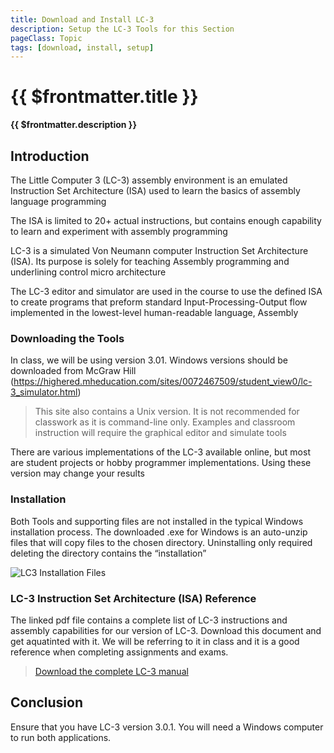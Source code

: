 ```yaml
---
title: Download and Install LC-3
description: Setup the LC-3 Tools for this Section
pageClass: Topic
tags: [download, install, setup]
---
```


# {{ $frontmatter.title }}

**{{ $frontmatter.description }}**

<KeyConcepts :ConceptArray= "[
  {
  Concept:'Little Computer 3 (LC-3) is an educational environment',
  Details:'We will be using a very simple environment to learn assembly programming. Is is highly simplified, but contains plenty of instructions to expose students to the level of programming'
},
  {
  Concept:'LC-3 is Windows-only',
  Details:'The official version only runs on the Windows platform. Students may need to use computer labs on campus or get access to a Windows system if they do not own one.'
},
{
  Concept:'Download the correct version',
  Details:'There are many variations of LC-3 created by schools and students. Ensure you download the correct version for our class'
}]" />

## Introduction

The Little Computer 3 (LC-3) assembly environment is an emulated Instruction Set Architecture (ISA) used to learn the basics of assembly language programming

The ISA is limited to 20+ actual instructions, but contains enough capability to learn and experiment with assembly programming


LC-3 is a simulated Von Neumann computer Instruction Set Architecture (ISA). Its purpose is solely for teaching Assembly programming and underlining control micro architecture

The LC-3 editor and simulator are used in the course to use the defined ISA to create programs that preform standard Input-Processing-Output flow implemented in the lowest-level human-readable language, Assembly

### Downloading the Tools

<Badge text="Version 3.01" type="tip"/> <Badge text="Windows Only" type="warning"/>

In class, we will be using version 3.01. Windows versions should be downloaded from McGraw Hill (https://highered.mheducation.com/sites/0072467509/student_view0/lc-3_simulator.html)

> This site also contains a Unix version. It is not recommended for classwork as it is command-line only. Examples and classroom instruction will require the graphical editor and simulate tools

There are various implementations of the LC-3 available online, but most are student projects or hobby programmer implementations. Using these version may change your results

### Installation
Both Tools and supporting files are not installed in the typical Windows installation process. The downloaded .exe for Windows is an auto-unzip files that will copy files to the chosen directory.
Uninstalling  only required deleting the directory contains the “installation”

![LC3 Installation Files](/images/AssemblyProgramming/GettingStarted/LC3Files.png)

### LC-3 Instruction Set Architecture (ISA) Reference

The linked pdf file contains a complete list of LC-3 instructions and assembly capabilities for our version of LC-3. Download this document and get aquatinted with it. We will be referring to it in class and it is a good reference when completing assignments and exams.

> [Download the complete LC-3 manual](/downloads/LC3/lc3-isa.pdf)

## Conclusion

Ensure that you have LC-3 version 3.0.1. You will need a Windows computer to run both applications.